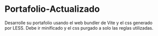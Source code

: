# Portafolio-Actualizado
Desarrolle su portafolio usando el web bundler de Vite y el css generado por LESS. Debe ir minificado y el css purgado a solo las reglas utilizadas.
